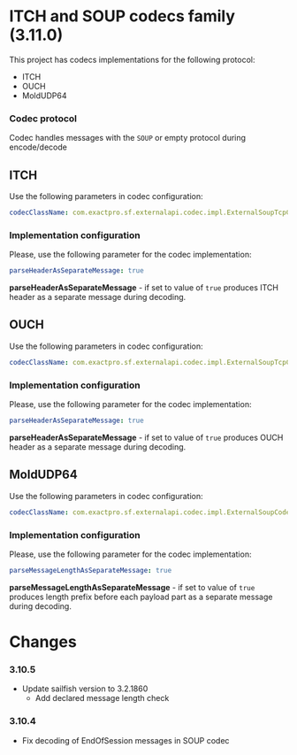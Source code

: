 # ITCH and SOUP codecs family (3.11.0)

This project has codecs implementations for the following protocol:
+ ITCH
+ OUCH
+ MoldUDP64

### Codec protocol

Codec handles messages with the `SOUP` or empty protocol during encode/decode

## ITCH

Use the following parameters in codec configuration:
```yaml
codecClassName: com.exactpro.sf.externalapi.codec.impl.ExternalSoupTcpCodecFactory
```

### Implementation configuration
Please, use the following parameter for the codec implementation:
```yaml
parseHeaderAsSeparateMessage: true
```

**parseHeaderAsSeparateMessage** - if set to value of `true` produces ITCH header as a separate message during decoding.

## OUCH

Use the following parameters in codec configuration:
```yaml
codecClassName: com.exactpro.sf.externalapi.codec.impl.ExternalSoupTcpCodecFactory
```

### Implementation configuration
Please, use the following parameter for the codec implementation:
```yaml
parseHeaderAsSeparateMessage: true
```

**parseHeaderAsSeparateMessage** - if set to value of `true` produces OUCH header as a separate message during decoding.

## MoldUDP64

Use the following parameters in codec configuration:
```yaml
codecClassName: com.exactpro.sf.externalapi.codec.impl.ExternalSoupCodecFactory
```

### Implementation configuration
Please, use the following parameter for the codec implementation:
```yaml
parseMessageLengthAsSeparateMessage: true
```

**parseMessageLengthAsSeparateMessage** - if set to value of `true` produces length prefix before each payload part as a separate message during decoding.

# Changes

### 3.10.5
+ Update sailfish version to 3.2.1860
    + Add declared message length check

### 3.10.4
+ Fix decoding of EndOfSession messages in SOUP codec
